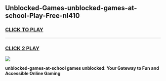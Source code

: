 
## Unblocked-Games-unblocked-games-at-school-Play-Free-nl410
<h3>
<a href="https://premium76.site?title=unblocked-games-at-school&ref=21A">CLICK TO PLAY</a></h3>
<hr>

<h3>
<a href="https://premium76.site?title=unblocked-games-at-school&ref=21A">CLICK 2 PLAY</a>
  
</h3>

<a href="https://premium76.site?title=unblocked-games-at-school&ref=21A"><img src="https://clearcache.store/games.png"></a>


**unblocked-games-at-school games unblocked: Your Gateway to Fun and Accessible Online Gaming**
